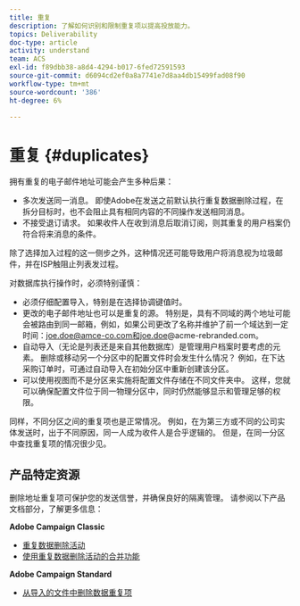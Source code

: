 ```yaml
---
title: 重复
description: 了解如何识别和限制重复项以提高投放能力。
topics: Deliverability
doc-type: article
activity: understand
team: ACS
exl-id: f89dbb38-a8d4-4294-b017-6fed72591593
source-git-commit: d6094cd2ef0a8a7741e7d8aa4db15499fad08f90
workflow-type: tm+mt
source-wordcount: '386'
ht-degree: 6%

---
```


# 重复 {#duplicates}

拥有重复的电子邮件地址可能会产生多种后果：

* 多次发送同一消息。 即使Adobe在发送之前默认执行重复数据删除过程，在拆分目标时，也不会阻止具有相同内容的不同操作发送相同消息。
* 不接受退订请求。 如果收件人在收到消息后取消订阅，则其重复的用户档案仍符合将来消息的条件。

除了选择加入过程的这一侧步之外，这种情况还可能导致用户将消息视为垃圾邮件，并在ISP触阻止列表发过程。

对数据库执行操作时，必须特别谨慎：

* 必须仔细配置导入，特别是在选择协调键值时。
* 更改的电子邮件地址也可以是重复的源。 特别是，具有不同域的两个地址可能会被路由到同一邮箱，例如，如果公司更改了名称并维护了前一个域达到一定时间：joe.doe@amce-co.com和joe.doe@acme-rebranded.com。
* 自动导入（无论是列表还是来自其他数据库）是管理用户档案时要考虑的元素。 删除或移动另一个分区中的配置文件时会发生什么情况？ 例如，在下达采购订单时，可通过自动导入在初始分区中重新创建该分区。
* 可以使用视图而不是分区来实施将配置文件存储在不同文件夹中。 这样，您就可以确保配置文件位于同一物理分区中，同时仍然能够显示和管理足够的权限。

同样，不同分区之间的重复项也是正常情况。 例如，在为第三方或不同的公司实体发送时，出于不同原因，同一人成为收件人是合乎逻辑的。 但是，在同一分区中查找重复项的情况很少见。

## 产品特定资源

删除地址重复项可保护您的发送信誉，并确保良好的隔离管理。 请参阅以下产品文档部分，了解更多信息：

**Adobe Campaign Classic**

* [重复数据删除活动](https://experienceleague.adobe.com/docs/campaign-classic/using/automating-with-workflows/targeting-activities/deduplication.html)
* [使用重复数据删除活动的合并功能](https://experienceleague.adobe.com/docs/campaign-classic/using/automating-with-workflows/use-cases/data-management/deduplication-merge.html?lang=zh-Hans)

**Adobe Campaign Standard**

* [从导入的文件中删除数据重复项](https://experienceleague.adobe.com/docs/campaign-standard/using/managing-processes-and-data/workflow-use-case/data-management/deduplicating-data-imported-file.html)
